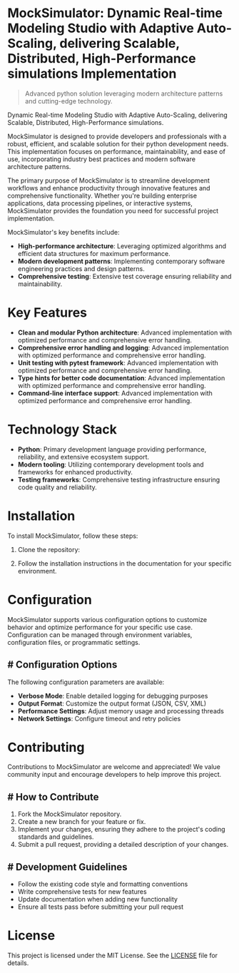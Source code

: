 <!-- fallback_MockSimulator_20251019212343_60759 -->

# MockSimulator: Dynamic Real-time Modeling Studio with Adaptive Auto-Scaling, delivering Scalable, Distributed, High-Performance simulations Implementation
> Advanced python solution leveraging modern architecture patterns and cutting-edge technology.

Dynamic Real-time Modeling Studio with Adaptive Auto-Scaling, delivering Scalable, Distributed, High-Performance simulations.

MockSimulator is designed to provide developers and professionals with a robust, efficient, and scalable solution for their python development needs. This implementation focuses on performance, maintainability, and ease of use, incorporating industry best practices and modern software architecture patterns.

The primary purpose of MockSimulator is to streamline development workflows and enhance productivity through innovative features and comprehensive functionality. Whether you're building enterprise applications, data processing pipelines, or interactive systems, MockSimulator provides the foundation you need for successful project implementation.

MockSimulator's key benefits include:

* **High-performance architecture**: Leveraging optimized algorithms and efficient data structures for maximum performance.
* **Modern development patterns**: Implementing contemporary software engineering practices and design patterns.
* **Comprehensive testing**: Extensive test coverage ensuring reliability and maintainability.

# Key Features

* **Clean and modular Python architecture**: Advanced implementation with optimized performance and comprehensive error handling.
* **Comprehensive error handling and logging**: Advanced implementation with optimized performance and comprehensive error handling.
* **Unit testing with pytest framework**: Advanced implementation with optimized performance and comprehensive error handling.
* **Type hints for better code documentation**: Advanced implementation with optimized performance and comprehensive error handling.
* **Command-line interface support**: Advanced implementation with optimized performance and comprehensive error handling.

# Technology Stack

* **Python**: Primary development language providing performance, reliability, and extensive ecosystem support.
* **Modern tooling**: Utilizing contemporary development tools and frameworks for enhanced productivity.
* **Testing frameworks**: Comprehensive testing infrastructure ensuring code quality and reliability.

# Installation

To install MockSimulator, follow these steps:

1. Clone the repository:


2. Follow the installation instructions in the documentation for your specific environment.

# Configuration

MockSimulator supports various configuration options to customize behavior and optimize performance for your specific use case. Configuration can be managed through environment variables, configuration files, or programmatic settings.

## # Configuration Options

The following configuration parameters are available:

* **Verbose Mode**: Enable detailed logging for debugging purposes
* **Output Format**: Customize the output format (JSON, CSV, XML)
* **Performance Settings**: Adjust memory usage and processing threads
* **Network Settings**: Configure timeout and retry policies

# Contributing

Contributions to MockSimulator are welcome and appreciated! We value community input and encourage developers to help improve this project.

## # How to Contribute

1. Fork the MockSimulator repository.
2. Create a new branch for your feature or fix.
3. Implement your changes, ensuring they adhere to the project's coding standards and guidelines.
4. Submit a pull request, providing a detailed description of your changes.

## # Development Guidelines

* Follow the existing code style and formatting conventions
* Write comprehensive tests for new features
* Update documentation when adding new functionality
* Ensure all tests pass before submitting your pull request

# License

This project is licensed under the MIT License. See the [LICENSE](https://github.com/xxxPOUPOUxxx/MockSimulator/blob/main/LICENSE) file for details.
